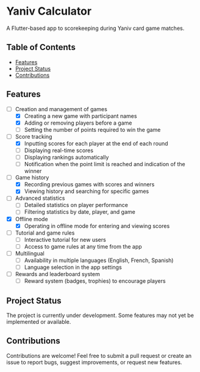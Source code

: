 # Yaniv Calculator

A Flutter-based app to scorekeeping during Yaniv card game matches.

## Table of Contents

- [Features](#features)
- [Project Status](#project-status)
- [Contributions](#contributions)

## Features

- [ ] Creation and management of games
  - [x] Creating a new game with participant names
  - [x] Adding or removing players before a game
  - [ ] Setting the number of points required to win the game

- [ ] Score tracking
  - [x] Inputting scores for each player at the end of each round
  - [ ] Displaying real-time scores
  - [ ] Displaying rankings automatically
  - [ ] Notification when the point limit is reached and indication of the winner

- [ ] Game history
  - [x] Recording previous games with scores and winners
  - [x] Viewing history and searching for specific games

- [ ] Advanced statistics
  - [ ] Detailed statistics on player performance
  - [ ] Filtering statistics by date, player, and game

- [x] Offline mode
  - [x] Operating in offline mode for entering and viewing scores

- [ ] Tutorial and game rules
  - [ ] Interactive tutorial for new users
  - [ ] Access to game rules at any time from the app

- [ ] Multilingual
  - [ ] Availability in multiple languages (English, French, Spanish)
  - [ ] Language selection in the app settings

- [ ] Rewards and leaderboard system
  - [ ] Reward system (badges, trophies) to encourage players

## Project Status

The project is currently under development. Some features may not yet be implemented or available.

## Contributions

Contributions are welcome! Feel free to submit a pull request or create an issue to report bugs, suggest improvements, or request new features.
